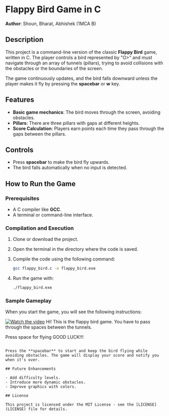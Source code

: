 

# Flappy Bird Game in C

**Author**: Shoun, Bharat, Abhishek (1MCA B)

## Description

This project is a command-line version of the classic **Flappy Bird** game, written in C. The player controls a bird represented by "O>" and must navigate through an array of tunnels (pillars), trying to avoid collisions with the obstacles or the boundaries of the screen.

The game continuously updates, and the bird falls downward unless the player makes it fly by pressing the **spacebar** or **w** key.

## Features

- **Basic game mechanics**: The bird moves through the screen, avoiding obstacles.
- **Pillars**: There are three pillars with gaps at different heights.
- **Score Calculation**: Players earn points each time they pass through the gaps between the pillars.

## Controls

- Press **spacebar** to make the bird fly upwards.
- The bird falls automatically when no input is detected.

## How to Run the Game

### Prerequisites

- A C compiler like **GCC**.
- A terminal or command-line interface.

### Compilation and Execution

1. Clone or download the project.
2. Open the terminal in the directory where the code is saved.
3. Compile the code using the following command:

   ```bash
   gcc flappy_bird.c -o flappy_bird.exe
   ```

4. Run the game with:

   ```bash
   ./flappy_bird.exe
   ```

### Sample Gameplay

When you start the game, you will see the following instructions:

[![Watch the video](https://raw.githubusercontent.com/sho6000/flappyBird/main/assets/tn.png)](https://raw.githubusercontent.com/sho6000/flappyBird/main/assets/fbvid.mp4)
Hi!
This is the flappy bird game.
You have to pass through the spaces between the tunnels.

Press space for flying
GOOD LUCK!!!
```

Press the **spacebar** to start and keep the bird flying while avoiding obstacles. The game will display your score and notify you when it's over.

## Future Enhancements

- Add difficulty levels.
- Introduce more dynamic obstacles.
- Improve graphics with colors.

## License

This project is licensed under the MIT License - see the [LICENSE](LICENSE) file for details.



